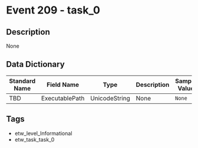# Event 209 - task_0

## Description
None

## Data Dictionary
|Standard Name|Field Name|Type|Description|Sample Value|
|---|---|---|---|---|
|TBD|ExecutablePath|UnicodeString|None|`None`|

## Tags
* etw_level_Informational
* etw_task_task_0